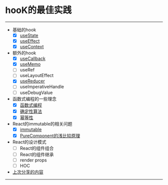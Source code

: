# hooK的最佳实践

----

 - 基础的hook
   - [x] [useState](https://github.com/AquariusBaby/hookpractice/blob/main/md/useState.md)
   - [x] [useEffect](https://github.com/AquariusBaby/hookpractice/blob/main/md/useEffect.md)
   - [x] [useContext](https://github.com/AquariusBaby/hookpractice/blob/main/md/useContext.md)
 - 额外的hook
   - [x] [useCallback](https://github.com/AquariusBaby/hookpractice/blob/main/md/useCallback.md)
   - [x] [useMemo](https://github.com/AquariusBaby/hookpractice/blob/main/md/useMemo.md)
   - [ ] useRef
   - [ ] useLayoutEffect
   - [x] [useReducer](https://github.com/AquariusBaby/hookpractice/blob/main/md/useReducer.md)
   - [ ] useImperativeHandle
   - [ ] useDebugValue
 - 函数式编程的一些理念
   - [x] [函数式编程](https://github.com/AquariusBaby/hookpractice/blob/main/md/函数式编程.md)
   - [x] [确定性算法](https://github.com/AquariusBaby/hookpractice/blob/main/md/确定性算法.md)
   - [x] [幂等性](https://github.com/AquariusBaby/hookpractice/blob/main/md/幂等性.md)
 - React的immutable的相关问题
   - [x] [immutable](https://github.com/AquariusBaby/hookpractice/blob/main/md/immutable.md)
   - [x] [PureComponent的浅比较原理](https://github.com/AquariusBaby/hookpractice/blob/main/md/shallowEqual.md)
   
 - React的设计模式
   - [ ] React的组件组合
   - [ ] React的组件继承
   - [ ] render props
   - [ ] HOC
 - [上次分享的内容](https://github.com/AquariusBaby/hookpractice/blob/main/md/hook.md)

---